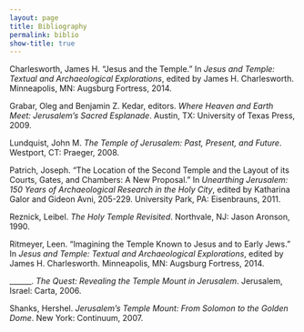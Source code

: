 ```yaml
---
layout: page
title: Bibliography
permalink: biblio
show-title: true
---
```


Charlesworth, James H. “Jesus and the Temple.” In <i>Jesus and Temple: Textual and Archaeological Explorations</i>, edited by James H. Charlesworth. Minneapolis, MN: Augsburg Fortress, 2014.

Grabar, Oleg and Benjamin Z. Kedar, editors. <i>Where Heaven and Earth Meet: Jerusalem’s Sacred Esplanade</i>. Austin, TX: University of Texas Press, 2009.

Lundquist, John M. <i>The Temple of Jerusalem: Past, Present, and Future</i>. Westport, CT: Praeger, 2008.

Patrich, Joseph. “The Location of the Second Temple and the Layout of its Courts, Gates, and Chambers: A New Proposal.” In <i>Unearthing Jerusalem: 150 Years of Archaeological Research in the Holy City</i>, edited by Katharina Galor and Gideon Avni, 205-229. University Park, PA: Eisenbrauns, 2011.

Reznick, Leibel. <i>The Holy Temple Revisited</i>. Northvale, NJ: Jason Aronson, 1990.

Ritmeyer, Leen. “Imagining the Temple Known to Jesus and to Early Jews.” In <i>Jesus and Temple: Textual and Archaeological Explorations</i>, edited by James H. Charlesworth. Minneapolis, MN: Augsburg Fortress, 2014. 

______. <i>The Quest: Revealing the Temple Mount in Jerusalem</i>. Jerusalem, Israel: Carta, 2006.

Shanks, Hershel. <i>Jerusalem’s Temple Mount: From Solomon to the Golden Dome</i>. New York: Continuum, 2007.
